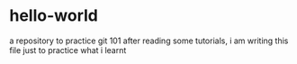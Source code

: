 # hello-world
a repository to practice git 101
after reading some tutorials, i am writing this file just to practice what i learnt
